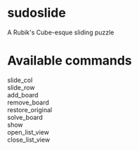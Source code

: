 sudoslide
=========

A Rubik's Cube-esque sliding puzzle

# Available commands  
slide_col  
slide_row  
add_board  
remove_board  
restore_original  
solve_board  
show  
open_list_view  
close_list_view  

